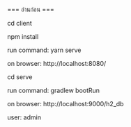 === อ่านก่อน ===

cd client

npm install

run command: yarn serve

on browser: http://localhost:8080/

cd serve

run command: gradlew bootRun

on browser: http://localhost:9000/h2_db

user: admin
